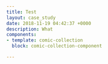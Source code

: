 ```yaml
---
title: Test
layout: case_study
date: 2018-11-19 04:42:37 +0000
description: What
components:
- template: comic-collection
  block: comic-collection-component

---
```

